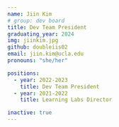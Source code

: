 ```yaml
---
name: Jiin Kim
# group: dev board
title: Dev Team President
graduating_year: 2024
img: jiinkim.jpg
github: doubleiis02
email: jiin.kim@ucla.edu
pronouns: "she/her"

positions:
  - year: 2022-2023
    title: Dev Team President
  - year: 2021-2022
    title: Learning Labs Director

inactive: true
---
```

